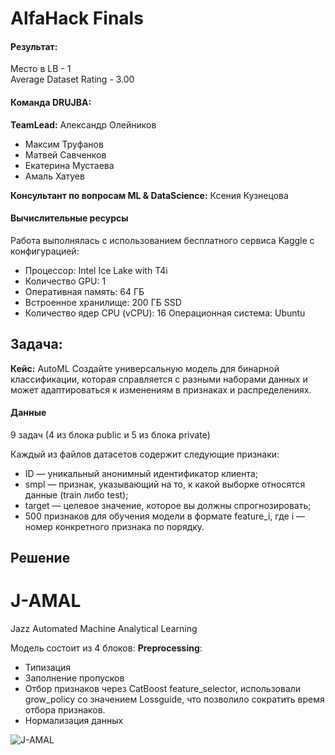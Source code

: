 # AlfaHack Finals

#### Результат:
Место в LB - 1 \
Average Dataset Rating - 3.00

#### Команда DRUJBA:
**TeamLead:** Александр Олейников
- Максим Труфанов
- Матвей Савченков
- Екатерина Мустаева
- Амаль Хатуев

**Консультант по вопросам ML & DataScience:** Ксения Кузнецова

#### Вычислительные ресурсы
Работа выполнялась с использованием бесплатного сервиса Kaggle с конфигурацией:
- Процессор: Intel Ice Lake with T4i
- Количество GPU: 1
- Оперативная память: 64 ГБ
- Встроенное хранилище: 200 ГБ SSD
- Количество ядер CPU (vCPU): 16
 Операционная система: Ubuntu

## Задача:
**Кейс:** AutoML
Создайте универсальную модель для бинарной классификации, которая справляется с разными наборами данных и может адаптироваться к изменениям в признаках и распределениях.

#### Данные
9 задач (4 из блока public и 5 из блока private)

Каждый из файлов датасетов содержит следующие признаки:
- ID — уникальный анонимный идентификатор клиента;
- smpl — признак, указывающий на то, к какой выборке относятся данные (train либо test);
- target — целевое значение, которое вы должны спрогнозировать;
- 500 признаков для обучения модели в формате feature_i, где i — номер конкретного признака по порядку.

## Решение

# J-AMAL
Jazz Automated Machine Analytical Learning

Модель состоит из 4 блоков:
**Preprocessing**:
- Типизация
- Заполнение пропусков
- Отбор признаков через CatBoost feature_selector, использовали grow_policy со значением Lossguide, что позволило сократить время отбора признаков.
- Нормализация данных

![J-AMAL](https://github.com/user-attachments/assets/d3456271-49c5-4a75-ac4e-a81a9ac14e8f)
